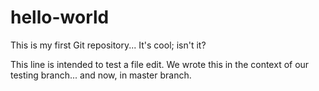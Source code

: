 # hello-world
This is my first Git repository... It's cool; isn't it?

This line is intended to test a file edit.
We wrote this in the context of our testing branch... and now, in master branch.
